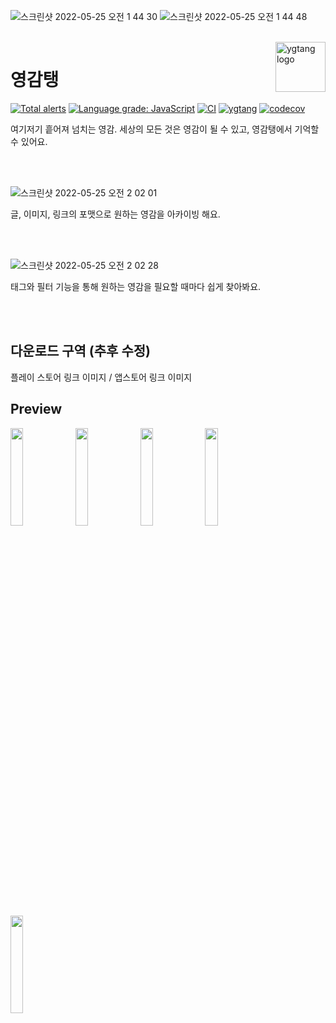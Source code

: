![스크린샷 2022-05-25 오전 1 44 30](https://user-images.githubusercontent.com/26461307/170089432-b7daac62-62c7-428f-9816-5c5cc4d0eff3.png)
![스크린샷 2022-05-25 오전 1 44 48](https://user-images.githubusercontent.com/26461307/170089423-878bb5fa-2384-498f-8f00-1a4e5f1c569d.png)

<br />

<img src="https://user-images.githubusercontent.com/26461307/170086546-4d34c81b-e6c0-4736-92fb-d085cf8ac442.png" alt="ygtang logo" align="right" height="80" >

# 영감탱

[![Total alerts](https://img.shields.io/lgtm/alerts/g/depromeet/11th_7team_web.svg?logo=lgtm&logoWidth=18)](https://lgtm.com/projects/g/depromeet/11th_7team_web/alerts/) [![Language grade: JavaScript](https://img.shields.io/lgtm/grade/javascript/g/depromeet/11th_7team_web.svg?logo=lgtm&logoWidth=18)](https://lgtm.com/projects/g/depromeet/11th_7team_web/context:javascript) [![CI](https://github.com/depromeet/11th_7team_web/actions/workflows/CI.yml/badge.svg?branch=main)](https://github.com/depromeet/11th_7team_web/actions/workflows/CI.yml) [![ygtang](https://img.shields.io/endpoint?url=https://dashboard.cypress.io/badge/simple/tmhk21/main&style=flat&logo=cypress)](https://dashboard.cypress.io/projects/tmhk21/runs) [![codecov](https://codecov.io/gh/depromeet/11th_7team_web/branch/main/graph/badge.svg?token=OM28A5TKRR)](https://codecov.io/gh/depromeet/11th_7team_web)

여기저기 흩어져 넘치는 영감.
세상의 모든 것은 영감이 될 수 있고, 영감탱에서 기억할 수 있어요.

<br />
<br />

![스크린샷 2022-05-25 오전 2 02 01](https://user-images.githubusercontent.com/26461307/170092033-f78d2362-8ab1-429a-ae15-246959cc1086.png)

글, 이미지, 링크의 포맷으로 원하는 영감을 아카이빙 해요.

<br />
<br />

![스크린샷 2022-05-25 오전 2 02 28](https://user-images.githubusercontent.com/26461307/170092055-b80edc56-ce85-49db-8deb-c1df71611292.png)

태그와 필터 기능을 통해 원하는 영감을 필요할 때마다 쉽게 찾아봐요.

<br />
<br />

## 다운로드 구역 (추후 수정)

플레이 스토어 링크 이미지 / 앱스토어 링크 이미지

## Preview

<img width='20%' src="https://user-images.githubusercontent.com/26461307/170093489-faa77d91-6eeb-43ab-b402-722d58869fd2.png" align="left" /> <img width='20%' src="https://user-images.githubusercontent.com/26461307/170093501-ab5ef942-8e30-4273-b9ee-cbcc7d0c4826.png" align="left" /> <img width='20%' src="https://user-images.githubusercontent.com/26461307/170093507-2cfd4e4d-aad2-4fd5-afcb-3487bc62b6ae.png" align="left" /> <img width='20%' src="https://user-images.githubusercontent.com/26461307/170093512-67840acb-d447-4090-b477-72ea7de49bdd.png" align="left" /> <img width='20%' src="https://user-images.githubusercontent.com/26461307/170093514-5910ab12-25e6-4037-ae66-ca5a237da0c4.png" align="left" />
